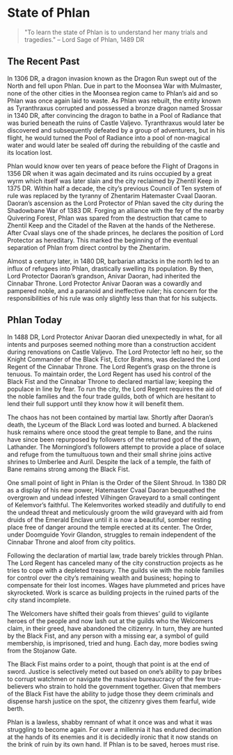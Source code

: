 # State of Phlan

> "To learn the state of Phlan is to understand her many trials and tragedies." – Lord Sage of Phlan, 1489 DR

## The Recent Past

In 1306 DR, a dragon invasion known as the Dragon Run swept out of the North and fell upon Phlan.  Due in part to the Moonsea War with Mulmaster, none of the other cities in the Moonsea region came to Phlan’s aid and so Phlan was once again laid to waste.  As Phlan was rebuilt, the entity known as Tyranthraxus corrupted and possessed a bronze dragon named Srossar in 1340 DR, after convincing the dragon to bathe in a Pool of Radiance that was buried beneath the ruins of Castle Valjevo.  Tyranthraxus would later be discovered and subsequently defeated by a group of adventurers, but in his flight, he would turned the Pool of Radiance into a pool of non-magical water and would later be sealed off during the rebuilding of the castle and its location lost.

Phlan would know over ten years of peace before the Flight of Dragons in 1356 DR when it was again decimated and its ruins occupied by a great wyrm which itself was later slain and the city reclaimed by Zhentil Keep in 1375 DR. Within half a decade, the city’s previous Council of Ten system of rule was replaced by the tyranny of Zhentarim Hatemaster Cvaal Daoran.  Daoran’s ascension as the Lord Protector of Phlan saved the city during the Shadowbane War of 1383 DR. Forging an alliance with the fey of the nearby Quivering Forest, Phlan was spared from the destruction that came to Zhentil Keep and the Citadel of the Raven at the hands of the Netherese. After Cvaal slays one of the shade princes, he declares the position of Lord Protector as hereditary. This marked the beginning of the eventual separation of Phlan from direct control by the Zhentarim.

Almost a century later, in 1480 DR, barbarian attacks in the north led to an influx of refugees into Phlan, drastically swelling its population.  By then, Lord Protector Daoran’s grandson, Anivar Daoran, had inherited the Cinnabar Throne.  Lord Protector Anivar Daoran was a cowardly and pampered noble, and a paranoid and ineffective ruler; his concern for the responsibilities of his rule was only slightly less than that for his subjects.

## Phlan Today

In 1488 DR, Lord Protector Anivar Daoran died unexpectedly in what, for all intents and purposes seemed nothing more than a construction accident during renovations on Castle Valjevo.  The Lord Protector left no heir, so the Knight Commander of the Black Fist, Ector Brahms, was declared the Lord Regent of the Cinnabar Throne.  The Lord Regent’s grasp on the throne is tenuous.  To maintain order, the Lord Regent has used his control of the Black Fist and the Cinnabar Throne to declared martial law; keeping the populace in line by fear. To run the city, the Lord Regent requires the aid of the noble families and the four trade guilds, both of which are hesitant to lend their full support until they know how it will benefit them.

The chaos has not been contained by martial law. Shortly after Daoran’s death, the Lyceum of the Black Lord was looted and burned.  A blackened husk remains where once stood the great temple to Bane, and the ruins have since been repurposed by followers of the returned god of the dawn, Lathander. The Morninglord’s followers attempt to provide a place of solace and refuge from the tumultuous town and their small shrine joins active shrines to Umberlee and Auril. Despite the lack of a temple, the faith of Bane remains strong among the Black Fist.

One small point of light in Phlan is the Order of the Silent Shroud. In 1380 DR as a display of his new power, Hatemaster Cvaal Daoran bequeathed the overgrown and undead infested Vilhingen Graveyard to a small contingent of Kelemvor’s faithful. The Kelemvorites worked steadily and dutifully to end the undead threat and meticulously groom the wild graveyard with aid from druids of the Emerald Enclave until it is now a beautiful, somber resting place free of danger around the temple erected at its center. The Order, under Doomguide Yovir Glandon, struggles to remain independent of the Cinnabar Throne and aloof from city politics.

Following the declaration of martial law, trade barely trickles through Phlan.  The Lord Regent has canceled many of the city construction projects as he tries to cope with a depleted treasury. The guilds vie with the noble families for control over the city’s remaining wealth and business; hoping to compensate for their lost incomes.  Wages have plummeted and prices have skyrocketed.  Work is scarce as building projects in the ruined parts of the city stand incomplete.

The Welcomers have shifted their goals from thieves’ guild to vigilante heroes of the people and now lash out at the guilds who the Welcomers claim, in their greed, have abandoned the citizenry.  In turn, they are hunted by the Black Fist, and any person with a missing ear, a symbol of guild membership, is imprisoned, tried and hung.  Each day, more bodies swing from the Stojanow Gate.

The Black Fist mains order to a point, though that point is at the end of sword. Justice is selectively meted out based on one’s ability to pay bribes to corrupt watchmen or navigate the massive bureaucracy of the few true-believers who strain to hold the government together. Given that members of the Black Fist have the ability to judge those they deem criminals and dispense harsh justice on the spot, the citizenry gives them fearful, wide berth.

Phlan is a lawless, shabby remnant of what it once was and what it was struggling to become again.  For over a millennia it has endured decimation at the hands of its enemies and it is decidedly ironic that it now stands on the brink of ruin by its own hand. If Phlan is to be saved, heroes must rise.
